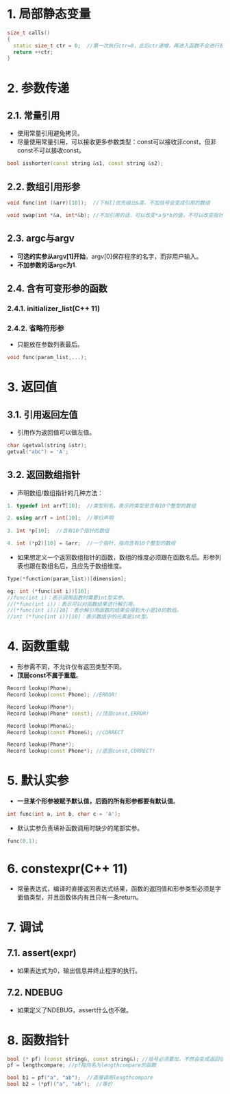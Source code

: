 # 1. 局部静态变量
```C++
size_t calls()
{
  static size_t ctr = 0;  //第一次执行ctr=0，此后ctr递增，再进入函数不会进行初始化。
  return ++ctr;
}
```

# 2. 参数传递
## 2.1. 常量引用
- 使用常量引用避免拷贝。
- 尽量使用常量引用，可以接收更多参数类型：const可以接收非const，但非const不可以接收const。
```C++
bool isshorter(const string &s1, const string &s2);
```
## 2.2. 数组引用形参
```C++
void func(int (&arr)[10]);  //下标[]优先级比&高，不加括号会变成引用的数组

void swap(int *&a, int*&b); //不加引用的话，可以改变*a与*b的值，不可以改变指针所指地址。也不可以写作int &*a，会变成指向引用的指针。
```

## 2.3. argc与argv
- **可选的实参从argv[1]开始**，argv[0]保存程序的名字，而非用户输入。
- **不加参数的话argc为1**.

## 2.4. 含有可变形参的函数
### 2.4.1. initializer_list(C++ 11)
### 2.4.2. 省略符形参
- 只能放在参数列表最后。
```C++
void func(param_list,...);  
```

# 3. 返回值
## 3.1. 引用返回左值
- 引用作为返回值可以做左值。
```C++
char &getval(string &str);
getval("abc") = 'A';
```
## 3.2. 返回数组指针
- 声明数组/数组指针的几种方法：
```C++
1. typedef int arrT[10];  //类型别名，表示的类型是含有10个整型的数组

2. using arrT = int[10];  //等价声明
 
3. int *p[10];  //含有10个指针的数组

4. int (*p2)[10] = &arr;  //一个指针，指向含有10个整型的数组
```
- 如果想定义一个返回数组指针的函数，数组的维度必须跟在函数名后。形参列表也跟在数组名后，且应先于数组维度。
```C++
Type(*function(param_list))[dimension];

eg: int (*func(int i))[10];
//func(int i)：表示调用函数时需要int型实参。
//(*func(int i))：表示可以对函数结果进行解引用。
//(*func(int i))[10]：表示解引用函数的结果会得到大小是10的数组。
//int (*func(int i))[10]：表示数组中的元素是int型。
```

# 4. 函数重载
- 形参需不同，不允许仅有返回类型不同。
- **顶层const不属于重载**。
```C++
Record lookup(Phone);
Record lookup(const Phone); //ERROR!

Record lookup(Phone*);
Record lookup(Phone* const); //顶层const,ERROR!

Record lookup(Phone&);
Record lookup(const Phone&); //CORRECT

Record lookup(Phone*);
Record lookup(const Phone*); //底层const,CORRECT!
```

# 5. 默认实参
- **一旦某个形参被赋予默认值，后面的所有形参都要有默认值**。
```C++
int func(int a, int b, char c = 'A');
```
- 默认实参负责填补函数调用时缺少的尾部实参。
```C++
func(0,1);
```

# 6. constexpr(C++ 11)
- 常量表达式，编译时直接返回表达式结果，函数的返回值和形参类型必须是字面值类型，并且函数体内有且只有一条return。

# 7. 调试
## 7.1. assert(expr)
- 如果表达式为0，输出信息并终止程序的执行。
## 7.2. NDEBUG
- 如果定义了NDEBUG，assert什么也不做。

# 8. 函数指针 
```C++
bool (* pf) (const string&, const string&); //括号必须要加，不然会变成返回值bool*的函数
pf = lengthcompare; //pf指向名为lengthcompare的函数

bool b1 = pf("a", "ab");  //直接调用lengthcompare
bool b2 = (*pf)("a", "ab");  //等价
```


